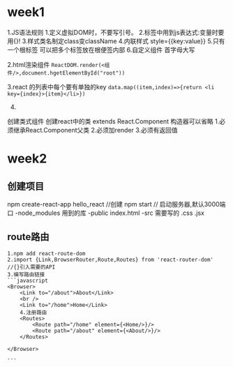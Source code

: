 # week1
1.JS语法规则
        1.定义虚拟DOM时，不要写引号。
        2.标签中用到js表达式:变量时要用{}!
        3.样式类名制定class变className
        4.内联样式 style={{key:value}}
        5.只有一个根标签 可以把多个标签放在根便签内部
        6.自定义组件 首字母大写

2.html渲染组件
```ReactDOM.render(<组件/>,document.hgetElementById("root"))```


3.react 的列表中每个要有单独的key
```data.map((item,index)=>{return <li key={index}>{item}</li>})```


4.
创建类式组件
创建react中的类  extends React.Component 构造器可以省略
    1.必须继承React.Component父类
    2.必须加render
    3.必须有返回值


# week2

## 创建项目
npm create-react-app  hello_react //创建
npm start // 启动服务器,默认3000端口
-node_modules 用到的库
-public  index.html
-src   需要写的 .css .jsx





## route路由
    1.npm add react-route-dom
    2.import {Link,BrowserRouter,Route,Routes} from 'react-router-dom' //{}引入需要的API
    3.编写路由链接
    ```javascript
    <Browser>
        <Link to="/about">About</Link>
        <br />    
        <Link to="/home">Home</Link>
        4.注册路由
        <Routes>
            <Route path="/home" element={<Home/>}/>
            <Route path="/about" element={<About/>}/>
        </Routes>

    </Browser>

    ```

